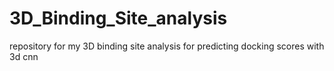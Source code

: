 # 3D_Binding_Site_analysis
repository for my 3D binding site analysis for predicting docking scores with 3d cnn
